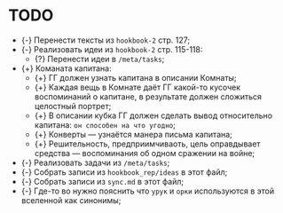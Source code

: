 # TODO

   * {-} Перенести тексты из `hookbook-2` стр. 127;
   * {-} Реализовать идеи из `hookbook-2` стр. 115-118:
      * {?} Перенести идеи в `/meta/tasks`;
   * {+} Команата капитана:
      * {+} ГГ должен узнать капитана в описании Комнаты;
      * {+} Каждая вещь в Комнате даёт ГГ какой-то кусочек воспоминаний о капитане, в результате должен сложиться целостный портрет;
      * {+} В описании кубка ГГ должен сделать вывод относительно капитана: `он способен на что угодно`;
      * {+} Конверты &mdash; узнаётся манера письма капитана;
      * {+} Решительность, предприимчиваоть, цель оправдывает средства &mdash; воспоминания об одном сражении на войне;
   * {-} Реализовать задачи из `/meta/tasks`;
   * {-} Собрать записи из `hookbook_rep/ideas` в этот файл;
   * {-} Собрать записи из `sync.md` в этот файл;
   * {-} Где-то во нужно пояснить что `урук` и `орки` используются в этой вселенной как синонимы;
